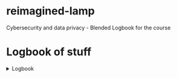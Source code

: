 # reimagined-lamp
Cybersecurity and data privacy - Blended Logbook for the course


# Logbook of stuff


<details>
<summary>Logbook</summary>

| Date | Time | Thing done | Things result |
|-----:|-----------|-----|-----------|
|30.10.2024| 1 h | Lecture speedrunning, quiz| Quiz done, this logbook started|
|31.10.2024| 2 h | First chapter done        | Progress on course             |
|2.11.2024 | 2 h  | Second chapter done      | Progress on course             |
|placehold | placehold | placehold     | placehold             |


</details>
